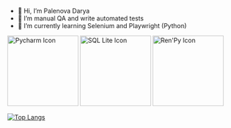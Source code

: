 - 👋 Hi, I’m Palenova Darya
- 👀 I’m manual QA and write automated tests
- 🌱 I’m currently learning Selenium and Playwright (Python)



<img src="https://simpleicons.org/icons/pycharm.svg" alt="Pycharm Icon" width="160">

<img src="https://simpleicons.org/icons/sqlite.svg" alt="SQL Lite Icon" width="160">
  
<img src="https://simpleicons.org/icons/renpy.svg" alt="Ren'Py Icon" width="160">



[![Top Langs](https://github-readme-stats.vercel.app/api/top-langs/?username=Curasao)](https://github.com/Curasao/github-readme-stats)

<!---
Curasao/Curasao is a ✨ special ✨ repository because its `README.md` (this file) appears on your GitHub profile.
You can click the Preview link to take a look at your changes.
--->
